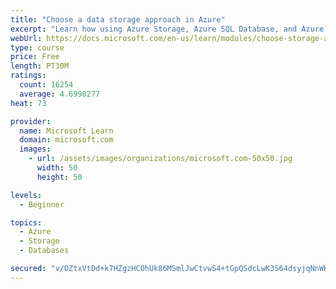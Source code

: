 ```yaml
---
title: "Choose a data storage approach in Azure"
excerpt: "Learn how using Azure Storage, Azure SQL Database, and Azure Cosmos DB - or a combination of them - for your business scenario is the best way to get the most performant solution."
webUrl: https://docs.microsoft.com/en-us/learn/modules/choose-storage-approach-in-azure/
type: course
price: Free
length: PT30M
ratings:
  count: 16254
  average: 4.6998277
heat: 73

provider:
  name: Microsoft Learn
  domain: microsoft.com
  images:
    - url: /assets/images/organizations/microsoft.com-50x50.jpg
      width: 50
      height: 50

levels:
  - Beginner

topics:
  - Azure
  - Storage
  - Databases

secured: "v/OZtxVtDd+k7HZgzHCOhUk86MSmlJwCtvwS4+tGpQSdcLwK3S64dsyjqNnWKW8a73S6VYsfHZDmueK9H6XwmtJTVTYcm1iaS8WAB7svuaZpE4iM54EI2pHhEw3JCiye5II7cDWEfxGsHkMN80rptJH2V/yoRnWpkdsuJEoazON3aEU1koP5SCRO3xiX68rZUdftlwwnZo7zIKmAcGemDEL4bxt7AItBudC43eiURRsD7q9UFSKYwH6FZhQVCzFSdZV2dxhm/5URY07Je7RP9BgpTxuBQxsifFbSzyesL33FZ8a9+69Pz2sAnnpIOydLa14ICGDBI8P5Sm/BylxFP6YQpRX1cFFo4LZem/7nvPGslktaByhj1QVdUfo9AT/gAQkhh1vSwhgbomyEoTzG7W6uAhb1WCLLurX9LszvEXPkS2I6AXmnwKrkYQ32InYu;tEmFOsKWUe+Bgm0ByFgrwA=="
---
```


